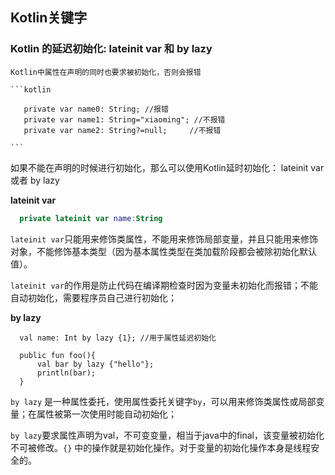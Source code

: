 


## Kotlin关键字

### Kotlin 的延迟初始化: lateinit var 和 by lazy

    Kotlin中属性在声明的同时也要求被初始化，否则会报错

    ```kotlin

       private var name0: String; //报错
       private var name1: String="xiaoming"; //不报错
       private var name2: String?=null;     //不报错 

    ```

   如果不能在声明的时候进行初始化，那么可以使用Kotlin延时初始化： lateinit var或者 by lazy

**lateinit var**
  ```kotlin
    private lateinit var name:String

  ```
  `lateinit var`只能用来修饰类属性，不能用来修饰局部变量，并且只能用来修饰对象，不能修饰基本类型（因为基本属性类型在类加载阶段都会被除初始化默认值）。

   `lateinit var`的作用是防止代码在编译期检查时因为变量未初始化而报错；不能自动初始化，需要程序员自己进行初始化；

**by lazy**

``` 
  val name: Int by lazy {1}; //用于属性延迟初始化

  public fun foo(){
      val bar by lazy {"hello"};
      println(bar);
  }  

```

  `by lazy` 是一种属性委托，使用属性委托关键字`by`，可以用来修饰类属性或局部变量；在属性被第一次使用时能自动初始化；

   `by lazy`要求属性声明为val，不可变变量，相当于java中的final，该变量被初始化不可被修改。`{}` 中的操作就是初始化操作。对于变量的初始化操作本身是线程安全的。 